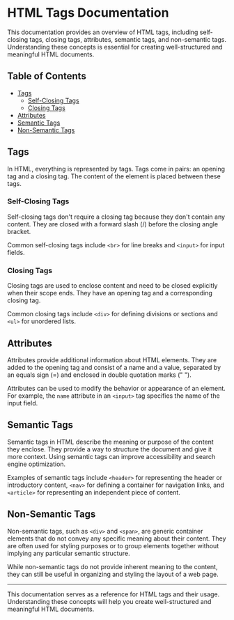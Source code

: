 # HTML Tags Documentation

This documentation provides an overview of HTML tags, including self-closing tags, closing tags, attributes, semantic tags, and non-semantic tags. Understanding these concepts is essential for creating well-structured and meaningful HTML documents.

## Table of Contents

- [Tags](#tags)
  - [Self-Closing Tags](#self-closing-tags)
  - [Closing Tags](#closing-tags)
- [Attributes](#attributes)
- [Semantic Tags](#semantic-tags)
- [Non-Semantic Tags](#non-semantic-tags)

## Tags

In HTML, everything is represented by tags. Tags come in pairs: an opening tag and a closing tag. The content of the element is placed between these tags.

### Self-Closing Tags

Self-closing tags don't require a closing tag because they don't contain any content. They are closed with a forward slash (/) before the closing angle bracket.

Common self-closing tags include `<br>` for line breaks and `<input>` for input fields.

### Closing Tags

Closing tags are used to enclose content and need to be closed explicitly when their scope ends. They have an opening tag and a corresponding closing tag.

Common closing tags include `<div>` for defining divisions or sections and `<ul>` for unordered lists.

## Attributes

Attributes provide additional information about HTML elements. They are added to the opening tag and consist of a name and a value, separated by an equals sign (=) and enclosed in double quotation marks (" ").

Attributes can be used to modify the behavior or appearance of an element. For example, the `name` attribute in an `<input>` tag specifies the name of the input field.

## Semantic Tags

Semantic tags in HTML describe the meaning or purpose of the content they enclose. They provide a way to structure the document and give it more context. Using semantic tags can improve accessibility and search engine optimization.

Examples of semantic tags include `<header>` for representing the header or introductory content, `<nav>` for defining a container for navigation links, and `<article>` for representing an independent piece of content.

## Non-Semantic Tags

Non-semantic tags, such as `<div>` and `<span>`, are generic container elements that do not convey any specific meaning about their content. They are often used for styling purposes or to group elements together without implying any particular semantic structure.

While non-semantic tags do not provide inherent meaning to the content, they can still be useful in organizing and styling the layout of a web page.

---

This documentation serves as a reference for HTML tags and their usage. Understanding these concepts will help you create well-structured and meaningful HTML documents.